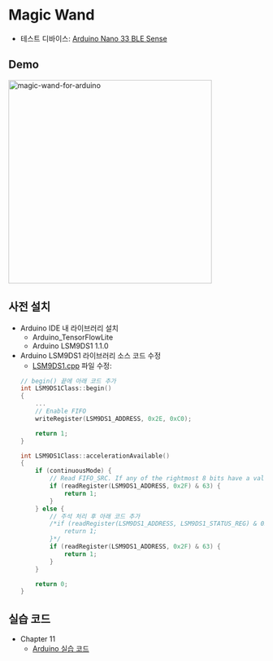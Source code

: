 # Magic Wand

- 테스트 디바이스: [Arduino Nano 33 BLE Sense](https://store.arduino.cc/usa/nano-33-ble-sense)

## Demo

<img src="magic-wand-arduino.jpg" alt="magic-wand-for-arduino" width="400"/>

## 사전 설치

- Arduino IDE 내 라이브러리 설치
    - Arduino_TensorFlowLite
    - Arduino LSM9DS1 1.1.0
- Arduino LSM9DS1 라이브러리 소스 코드 수정
    - [LSM9DS1.cpp](arduino/Arduino/libraries/Arduino_LSM9DS1/src/LSM9DS1.cpp) 파일 수정:
    ```cpp
    // begin() 끝에 아래 코드 추가
    int LSM9DS1Class::begin()
    {
        ...
        // Enable FIFO
        writeRegister(LSM9DS1_ADDRESS, 0x2E, 0xC0);

        return 1;
    }

    int LSM9DS1Class::accelerationAvailable()
    {
        if (continuousMode) {
            // Read FIFO_SRC. If any of the rightmost 8 bits have a value, there is data.
            if (readRegister(LSM9DS1_ADDRESS, 0x2F) & 63) {
                return 1;
            }
        } else {
            // 주석 처리 후 아래 코드 추가
            /*if (readRegister(LSM9DS1_ADDRESS, LSM9DS1_STATUS_REG) & 0x01) {
                return 1;
            }*/
            if (readRegister(LSM9DS1_ADDRESS, 0x2F) & 63) {
                return 1;
            }
        }

        return 0;
    }
    ```

## 실습 코드

- Chapter 11
    - [Arduino 실습 코드](arduino)